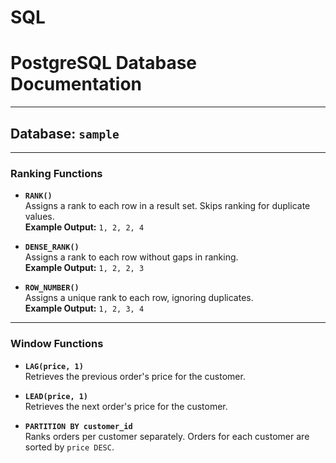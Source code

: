 # SQL

# PostgreSQL Database Documentation

---

## Database: `sample`

---

### Ranking Functions

- **`RANK()`**  
    Assigns a rank to each row in a result set. Skips ranking for duplicate values.  
    **Example Output:** `1, 2, 2, 4`

- **`DENSE_RANK()`**  
    Assigns a rank to each row without gaps in ranking.  
    **Example Output:** `1, 2, 2, 3`

- **`ROW_NUMBER()`**  
    Assigns a unique rank to each row, ignoring duplicates.  
    **Example Output:** `1, 2, 3, 4`

---

### Window Functions

- **`LAG(price, 1)`**  
    Retrieves the previous order's price for the customer.

- **`LEAD(price, 1)`**  
    Retrieves the next order's price for the customer.

- **`PARTITION BY customer_id`**  
    Ranks orders per customer separately. Orders for each customer are sorted by `price DESC`.
